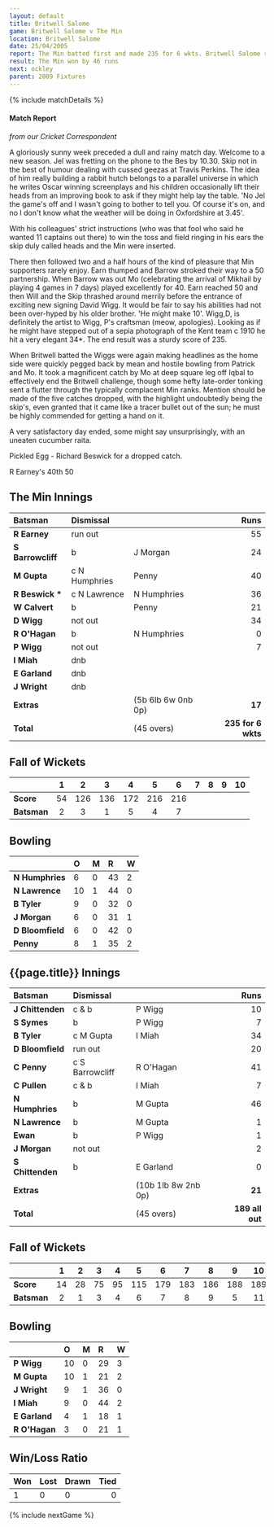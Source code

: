 ```yaml
---
layout: default
title: Britwell Salome
game: Britwell Salome v The Min
location: Britwell Salome
date: 25/04/2005
report: The Min batted first and made 235 for 6 wkts. Britwell Salome replied with 189 all out
result: The Min won by 46 runs
next: ockley
parent: 2009 Fixtures
---
```


{% include matchDetails %}

#### Match Report

*from our Cricket Correspondent*

A gloriously sunny week preceded a dull and rainy match day. Welcome to a new season. Jel was fretting on the phone to the Bes by 10.30. Skip not in the best of humour dealing with cussed geezas at Travis Perkins. The idea of him really building a rabbit hutch belongs to a parallel universe in which he writes Oscar winning screenplays and his children occasionally lift their heads from an improving book to ask if they might help lay the table. 'No Jel the game's off and I wasn't going to bother to tell you. Of course it's on, and no I don't know what the weather will be doing in Oxfordshire at 3.45'.

With his colleagues' strict instructions (who was that fool who said he wanted 11 captains out there) to win the toss and field ringing in his ears the skip duly called heads and the Min were inserted.

There then followed two and a half hours of the kind of pleasure that Min supporters rarely enjoy. Earn thumped and Barrow stroked their way to a 50 partnership. When Barrow was out Mo (celebrating the arrival of Mikhail by playing 4 games in 7 days) played excellently for 40. Earn reached 50 and then Will and the Skip thrashed around merrily before the entrance of exciting new signing David Wigg. It would be fair to say his abilities had not been over-hyped by his older brother. 'He might make 10'. Wigg,D, is definitely the artist to Wigg, P's craftsman (meow, apologies). Looking as if he might have stepped out of a sepia photograph of the Kent team c 1910 he hit a very elegant 34*. The end result was a sturdy score of 235.

When Britwell batted the Wiggs were again making headlines as the home side were quickly pegged back by mean and hostile bowling from Patrick and Mo. It took a magnificent catch by Mo at deep square leg off Iqbal to effectively end the Britwell challenge, though some hefty late-order tonking sent a flutter through the typically complacent Min ranks. Mention should be made of the five catches dropped, with the highlight undoubtedly being the skip's, even granted that it came like a tracer bullet out of the sun; he must be highly commended for getting a hand on it.

A very satisfactory day ended, some might say unsurprisingly, with an uneaten cucumber raita.

Pickled Egg - Richard Beswick for a dropped catch.

R Earney's 40th 50

## The Min Innings

| Batsman | Dismissal |  | Runs |
|:---|:---|---|---:|
| **R Earney** | run out |  | 55 |
| **S Barrowcliff** | b | J Morgan | 24 |
| **M Gupta** | c N Humphries | Penny | 40 |
| **R Beswick &#42;** | c N Lawrence | N Humphries | 36 |
| **W Calvert** | b | Penny | 21 |
| **D Wigg** | not out |  | 34 |
| **R O'Hagan** | b | N Humphries | 0 |
| **P Wigg** | not out |  | 7 |
| **I Miah** | dnb |  |  |
| **E Garland** | dnb |  |  |
| **J Wright** | dnb |  |  |
| **Extras** | | (5b 6lb 6w 0nb 0p) | **17** |
| **Total** | | (45 overs) | **235 for 6 wkts** |

## Fall of Wickets

| | 1 | 2 | 3 | 4 | 5 | 6 | 7 | 8 | 9 | 10 |
|---|:---:|:---:|:---:|:---:|:---:|:---:|:---:|:---:|:---:|:---:|
| **Score** | 54 | 126 | 136 | 172 | 216 | 216 |  |  |  |  |
| **Batsman** | 2 | 3 | 1 | 5 | 4 | 7 |  |  |  |  |

## Bowling

| | O | M | R | W |
|---|:---|:---|:---|:---|
| **N Humphries** | 6 | 0 | 43 | 2 |
| **N Lawrence** | 10 | 1 | 44 | 0 |
| **B Tyler** | 9 | 0 | 32 | 0 |
| **J Morgan** | 6 | 0 | 31 | 1 |
| **D Bloomfield** | 6 | 0 | 42 | 0 |
| **Penny** | 8 | 1 | 35 | 2 |

## {{page.title}} Innings

| Batsman | Dismissal |  | Runs |
|:---|:---|---|---:|
| **J Chittenden** | c & b | P Wigg | 10 |
| **S Symes** | b | P Wigg | 7 |
| **B Tyler** | c M Gupta | I Miah | 34 |
| **D Bloomfield** | run out |  | 20 |
| **C Penny** | c S Barrowcliff | R O'Hagan | 41 |
| **C Pullen** | c & b | I Miah | 7 |
| **N Humphries** | b | M Gupta | 46 |
| **N Lawrence** | b | M Gupta | 1 |
| **Ewan** | b | P Wigg | 1 |
| **J Morgan** | not out |  | 2 |
| **S Chittenden** | b | E Garland | 0 |
| **Extras** | | (10b 1lb 8w 2nb 0p) | **21** |
| **Total** | | (45 overs) | **189 all out** | 19

## Fall of Wickets

| | 1 | 2 | 3 | 4 | 5 | 6 | 7 | 8 | 9 | 10 |
|---|:---:|:---:|:---:|:---:|:---:|:---:|:---:|:---:|:---:|:---:|
| **Score** | 14 | 28 | 75 | 95 | 115 | 179 | 183 | 186 | 188 | 189 |
| **Batsman** | 2 | 1 | 3 | 4 | 6 | 7 | 8 | 9 | 5 | 11 |

## Bowling

| | O | M | R | W |
|---|:---|:---|:---|:---|
| **P Wigg** | 10 | 0 | 29 | 3 |
| **M Gupta** | 10 | 1 | 21 | 2 |
| **J Wright** | 9 | 1 | 36 | 0 |
| **I Miah** | 9 | 0 | 44 | 2 |
| **E Garland** | 4 | 1 | 18 | 1 |
| **R O'Hagan** | 3 | 0 | 21 | 1 |

## Win/Loss Ratio

| Won | Lost | Drawn | Tied |
|:---|:---|:---|---:|
| 1 | 0 | 0 | 0 |

{% include nextGame %}